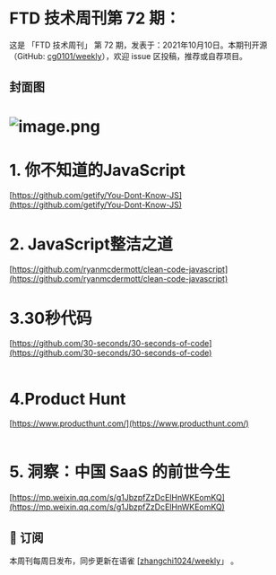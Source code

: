 # FTD 技术周刊第 72 期：
这是 「FTD 技术周刊」 第 72 期，发表于：2021年10月10日。本期刊开源（GitHub: [cg0101/weekly](https://github.com/cg0101/weekly)），欢迎 issue 区投稿，推荐或自荐项目。
## 封面图
# ![image.png](https://cdn.nlark.com/yuque/0/2021/png/132503/1625798241480-72e93efa-35e9-4fa6-964d-e323f7a56fdd.png#clientId=u799152f9-f254-4&from=paste&height=468&id=u811b19de&margin=%5Bobject%20Object%5D&name=image.png&originHeight=566&originWidth=800&originalType=binary&ratio=1&size=235391&status=done&style=none&taskId=u9f7fedc8-d030-4947-bb3e-f2e6e80e6ca&width=661)
# 1. 你不知道的JavaScript
[https://github.com/getify/You-Dont-Know-JS](https://github.com/getify/You-Dont-Know-JS) <br />

# 2. JavaScript整洁之道
[https://github.com/ryanmcdermott/clean-code-javascript](https://github.com/ryanmcdermott/clean-code-javascript) <br />

# 3.30秒代码
[https://github.com/30-seconds/30-seconds-of-code](https://github.com/30-seconds/30-seconds-of-code) <br />​<br />
# 4.Product Hunt
[https://www.producthunt.com/](https://www.producthunt.com/)<br />​<br />
# 5. 洞察：中国 SaaS 的前世今生
[https://mp.weixin.qq.com/s/g1JbzpfZzDcElHnWKEomKQ](https://mp.weixin.qq.com/s/g1JbzpfZzDcElHnWKEomKQ)



## 📅 订阅
本周刊每周日发布，同步更新在语雀 [[zhangchi1024/weekly](https://www.yuque.com/zhangchi1024/weekly)」 。